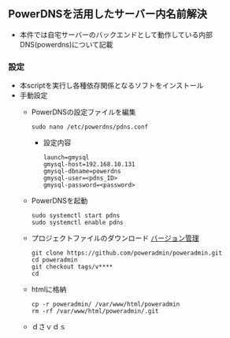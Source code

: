 ##  PowerDNSを活用したサーバー内名前解決
*  本件では自宅サーバーのバックエンドとして動作している内部DNS(powerdns)について記載

### 設定
*  本scriptを実行し各種依存関係となるソフトをインストール
*  手動設定
    *  PowerDNSの設定ファイルを編集

           sudo nano /etc/powerdns/pdns.conf
       *  設定内容
          
              launch=gmysql
              gmysql-host=192.168.10.131
              gmysql-dbname=powerdns
              gmysql-user=<pdns_ID>
              gmysql-password=<password>
       
    *  PowerDNSを起動
    
           sudo systemctl start pdns
           sudo systemctl enable pdns
    
    * プロジェクトファイルのダウンロード   [バージョン管理](https://github.com/poweradmin/poweradmin)
 
          git clone https://github.com/poweradmin/poweradmin.git
          cd poweradmin
          git checkout tags/v****
          cd
    * htmlに格納
 
          cp -r poweradmin/ /var/www/html/poweradmin
          rm -rf /var/www/html/poweradmin/.git
    * ｄさｖｄｓ 
